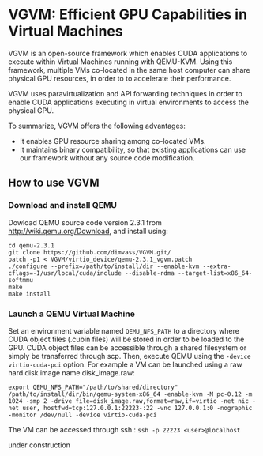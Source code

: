 # VGVM: Efficient GPU Capabilities in Virtual Machines

VGVM is an open-source framework which enables CUDA applications to execute within Virtual Machines running with QEMU-KVM. Using this framework, multiple VMs co-located in the same host computer can share physical GPU resources, in order to to accelerate their performance.

VGVM uses paravirtualization and API forwarding techniques in order to enable CUDA applications executing in virtual environments to access the physical GPU. 

To summarize, VGVM offers the following advantages:
- It enables GPU resource sharing among co-located VMs.
- It maintains binary compatibility, so that existing applications can use our framework without any source code modification.

## How to use VGVM

### Download and install QEMU

Dowload QEMU source code version 2.3.1 from http://wiki.qemu.org/Download, and install using:

```
cd qemu-2.3.1
git clone https://github.com/dimvass/VGVM.git/
patch -p1 < VGVM/virtio_device/qemu-2.3.1_vgvm.patch
./configure --prefix=/path/to/install/dir --enable-kvm --extra-cflags=-I/usr/local/cuda/include --disable-rdma --target-list=x86_64-softmmu
make
make install
```
### Launch a QEMU Virtual Machine

Set an environment variable named ```QEMU_NFS_PATH``` to a directory where CUDA object files (.cubin files) will be stored in order to be loaded to the GPU. CUDA object files can be accessible through a shared filesystem or simply be transferred through scp. 
Then, execute QEMU using the ```-device virtio-cuda-pci``` option. For example a VM can be launched using a raw hard disk image name disk_image.raw:

```
export QEMU_NFS_PATH="/path/to/shared/directory"
/path/to/install/dir/bin/qemu-system-x86_64 -enable-kvm -M pc-0.12 -m 1024 -smp 2 -drive file=disk_image.raw,format=raw,if=virtio -net nic -net user, hostfwd=tcp:127.0.0.1:22223-:22 -vnc 127.0.0.1:0 -nographic -monitor /dev/null -device virtio-cuda-pci
```
The VM can be accessed through ssh : ```ssh -p 22223 <user>@localhost```

under construction
